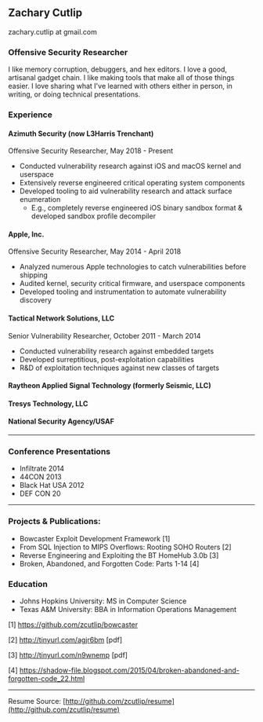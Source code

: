 ## Zachary Cutlip
zachary.cutlip at gmail.com

### Offensive Security Researcher

I like memory corruption, debuggers, and hex editors. I love a good, artisanal gadget chain. I like making tools that make all of those things easier. I love sharing what I've learned with others either in person, in writing, or doing technical presentations.

### Experience

#### **Azimuth Security** (now L3Harris Trenchant)

Offensive Security Researcher, May 2018 - Present

- Conducted vulnerability research against iOS and macOS kernel and userspace
- Extensively reverse engineered critical operating system components
- Developed tooling to aid vulnerability research and attack surface enumeration
  - E.g., completely reverse engineered iOS binary sandbox format & developed sandbox profile decompiler

#### **Apple, Inc.**

Offensive Security Researcher, May 2014 - April 2018

- Analyzed numerous Apple technologies to catch vulnerabilities before shipping
- Audited kernel, security critical firmware, and userspace components
- Developed tooling and instrumentation to automate vulnerability discovery

#### **Tactical Network Solutions, LLC**

Senior Vulnerability Researcher, October 2011 - March 2014

- Conducted vulnerability research against embedded targets
- Developed surreptitious, post-exploitation capabilities
- R&D of exploitation techniques against new classes of targets


#### **Raytheon Applied Signal Technology (formerly Seismic, LLC)**

#### **Tresys Technology, LLC**

#### **National Security Agency/USAF**

  -----

  ### Conference Presentations

  * Infiltrate 2014
  * 44CON 2013
  * Black Hat USA 2012
  * DEF CON 20



-----


  ### Projects & Publications:

  * Bowcaster Exploit Development Framework [1]
  * From SQL Injection to MIPS Overflows: Rooting SOHO Routers [2]
  * Reverse Engineering and Exploiting the BT HomeHub 3.0b [3]
  * Broken, Abandoned, and Forgotten Code: Parts 1-14 [4]

  ### Education

  * Johns Hopkins University: MS in Computer Science
  * Texas A&M University: BBA in Information Operations Management

[1] <https://github.com/zcutlip/bowcaster>

[2] <http://tinyurl.com/agjr6bm> [pdf]

[3] <http://tinyurl.com/n9wnemp> [pdf]

[4] <https://shadow-file.blogspot.com/2015/04/broken-abandoned-and-forgotten-code_22.html>

-------
Resume Source: [http://github.com/zcutlip/resume](http://github.com/zcutlip/resume)
